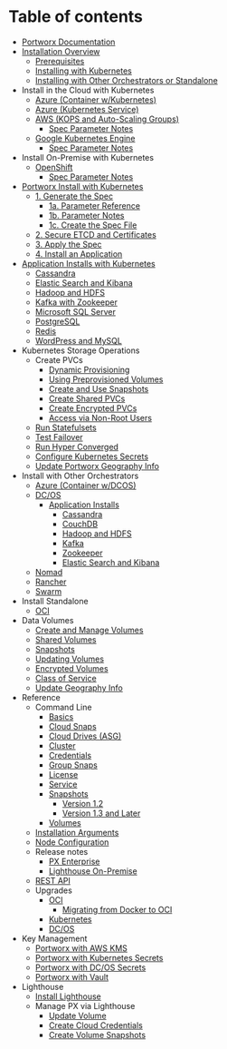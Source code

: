# Table of contents

* [Portworx Documentation](README.md)
* [Installation Overview](installation-requirements/README.md)
  * [Prerequisites](installation-requirements/prerequisites.md)
  * [Installing with Kubernetes](installation-requirements/installing-with-kubernetes.md)
  * [Installing with Other Orchestrators or Standalone](installation-requirements/installing-with-other-orchestrators-or-standalone.md)
* Install in the Cloud with Kubernetes
  * [Azure \(Container w/Kubernetes\)](cloud-provider-installs/azure-container-w-kubernetes.md)
  * [Azure \(Kubernetes Service\)](cloud-provider-installs/azure-kubernetes-service.md)
  * [AWS \(KOPS and Auto-Scaling Groups\)](cloud-provider-installs/aws-kops/README.md)
    * [Spec Parameter Notes](cloud-provider-installs/aws-kops/spec-parameter-notes.md)
  * [Google Kubernetes Engine](cloud-provider-installs/google-kubernetes-engine/README.md)
    * [Spec Parameter Notes](cloud-provider-installs/google-kubernetes-engine/spec-parameter-notes.md)
* Install On-Premise with Kubernetes
  * [OpenShift](install-anywhere/openshift/README.md)
    * [Spec Parameter Notes](install-anywhere/openshift/spec-parameter-notes.md)
* [Portworx Install with Kubernetes](kubernetes-portworx-install/README.md)
  * [1. Generate the Spec](kubernetes-portworx-install/1.-generate-the-spec-1/README.md)
    * [1a. Parameter Reference](kubernetes-portworx-install/1.-generate-the-spec-1/1.-generate-the-spec.md)
    * [1b. Parameter Notes](kubernetes-portworx-install/1.-generate-the-spec-1/1b.-parameter-notes.md)
    * [1c. Create the Spec File](kubernetes-portworx-install/1.-generate-the-spec-1/1b.-create-the-spec-file.md)
  * [2. Secure ETCD and Certificates](kubernetes-portworx-install/2.-secure-etcd-and-certificates.md)
  * [3. Apply the Spec](kubernetes-portworx-install/4.-apply-the-spec.md)
  * [4. Install an Application](kubernetes-portworx-install/5.-install-a-container-app.md)
* [Application Installs with Kubernetes](container-app-installs/README.md)
  * [Cassandra](container-app-installs/cassandra.md)
  * [Elastic Search and Kibana](container-app-installs/elastic-search-and-kibana.md)
  * [Hadoop and HDFS](container-app-installs/hadoop-and-hdfs.md)
  * [Kafka with Zookeeper](container-app-installs/kafka.md)
  * [Microsoft SQL Server](container-app-installs/microsoft-sql-server.md)
  * [PostgreSQL](container-app-installs/postgresql.md)
  * [Redis](container-app-installs/redis.md)
  * [WordPress and MySQL](container-app-installs/wordpress-and-mysql.md)
* Kubernetes Storage Operations
  * Create PVCs
    * [Dynamic Provisioning](kubernetes-storage-operations/create-pvcs/dynamic-provisioning.md)
    * [Using Preprovisioned Volumes](kubernetes-storage-operations/create-pvcs/using-preprovisioned-volumes.md)
    * [Create and Use Snapshots](kubernetes-storage-operations/create-pvcs/create-and-use-snapshots.md)
    * [Create Shared PVCs](kubernetes-storage-operations/create-pvcs/create-shared-pvcs.md)
    * [Create Encrypted PVCs](kubernetes-storage-operations/create-pvcs/create-encrypted-pvcs.md)
    * [Access via Non-Root Users](kubernetes-storage-operations/create-pvcs/access-via-non-root-users.md)
  * [Run Statefulsets](kubernetes-storage-operations/run-statefulsets.md)
  * [Test Failover](kubernetes-storage-operations/test-failover.md)
  * [Run Hyper Converged](kubernetes-storage-operations/run-hyper-converged.md)
  * [Configure Kubernetes Secrets](kubernetes-storage-operations/configure-kubernetes-secrets.md)
  * [Update Portworx Geography Info](kubernetes-storage-operations/update-portworx-geography-info.md)
* Install with Other Orchestrators
  * [Azure \(Container w/DCOS\)](other-platforms/azure-container-w-dcos.md)
  * [DC/OS](other-platforms/dc-os/README.md)
    * [Application Installs](other-platforms/dc-os/application-installs-on-dc-os/README.md)
      * [Cassandra](other-platforms/dc-os/application-installs-on-dc-os/cassandra.md)
      * [CouchDB](other-platforms/dc-os/application-installs-on-dc-os/couchdb.md)
      * [Hadoop and HDFS](other-platforms/dc-os/application-installs-on-dc-os/hadoop-and-hdfs.md)
      * [Kafka](other-platforms/dc-os/application-installs-on-dc-os/kafka.md)
      * [Zookeeper](other-platforms/dc-os/application-installs-on-dc-os/zookeeper.md)
      * [Elastic Search and Kibana](other-platforms/dc-os/application-installs-on-dc-os/elastic-search-and-kibana.md)
  * [Nomad](other-platforms/nomad.md)
  * [Rancher](other-platforms/rancher.md)
  * [Swarm](other-platforms/swarm.md)
* Install Standalone
  * [OCI](standalone-installs/oci.md)
* Data Volumes
  * [Create and Manage Volumes](data-volumes/create-and-manage-volumes.md)
  * [Shared Volumes](data-volumes/shared-volumes.md)
  * [Snapshots](data-volumes/snapshots.md)
  * [Updating Volumes](data-volumes/updating-volumes.md)
  * [Encrypted Volumes](data-volumes/encrypted-volumes.md)
  * [Class of Service](data-volumes/class-of-service.md)
  * [Update Geography Info](data-volumes/update-portworx-geography-info.md)
* Reference
  * Command Line
    * [Basics](reference/command-line-reference/basics.md)
    * [Cloud Snaps](reference/command-line-reference/cloud-snaps.md)
    * [Cloud Drives \(ASG\)](reference/command-line-reference/cloud-drives-asg.md)
    * [Cluster](reference/command-line-reference/cluster.md)
    * [Credentials](reference/command-line-reference/host.md)
    * [Group Snaps](reference/command-line-reference/group-snaps.md)
    * [License](reference/command-line-reference/license.md)
    * [Service](reference/command-line-reference/service.md)
    * [Snapshots](reference/command-line-reference/snaps/README.md)
      * [Version 1.2](reference/command-line-reference/snaps/version-1.2.md)
      * [Version 1.3 and Later](reference/command-line-reference/snaps/version-1.3-and-later.md)
    * [Volumes](reference/command-line-reference/volumes.md)
  * [Installation Arguments](reference/installation-arguments.md)
  * [Node Configuration](reference/node-configuration.md)
  * Release notes
    * [PX Enterprise](reference/release-notes/px-enterprise.md)
    * [Lighthouse On-Premise](reference/release-notes/lighthouse-on-premise.md)
  * [REST API](reference/rest-api-reference.md)
  * Upgrades
    * [OCI](reference/upgrades/oci/README.md)
      * [Migrating from Docker to OCI](reference/upgrades/oci/migrating-from-docker-to-oci.md)
    * [Kubernetes](reference/upgrades/kubernetes.md)
    * [DC/OS](reference/upgrades/dc-os.md)
* Key Management
  * [Portworx with AWS KMS](key-management/portworx-with-aws-kms.md)
  * [Portworx with Kubernetes Secrets](key-management/portwrox-with-kubernetes-secrets.md)
  * [Portworx with DC/OS Secrets](key-management/portwrox-with-dc-os-secrets.md)
  * [Portworx with Vault](key-management/portwrox-with-vault.md)
* Lighthouse
  * [Install Lighthouse](lighthouse/install-lighthouse.md)
  * Manage PX via Lighthouse
    * [Update Volume](lighthouse/manage-px-via-lighthouse/update-volume.md)
    * [Create Cloud Credentials](lighthouse/manage-px-via-lighthouse/create-cloud-credentials.md)
    * [Create Volume Snapshots](lighthouse/manage-px-via-lighthouse/create-volume-snapshots.md)

